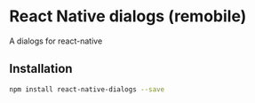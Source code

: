 # React Native dialogs (remobile)
A dialogs for react-native

## Installation
```sh
npm install react-native-dialogs --save
```

